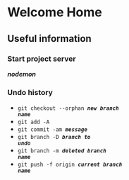 # Welcome Home

## Useful information 

### Start project server
**_nodemon_**

### Undo history
- <code>git checkout --orphan **_new branch name_**</code>
- <code>git add -A</code>
- <code>git commit -am **_message_**</code>
- <code>git branch -D **_branch to undo_**</code>
- <code>git branch -m **_deleted branch name_**</code>
- <code>git push -f origin **_current branch name_**</code>

